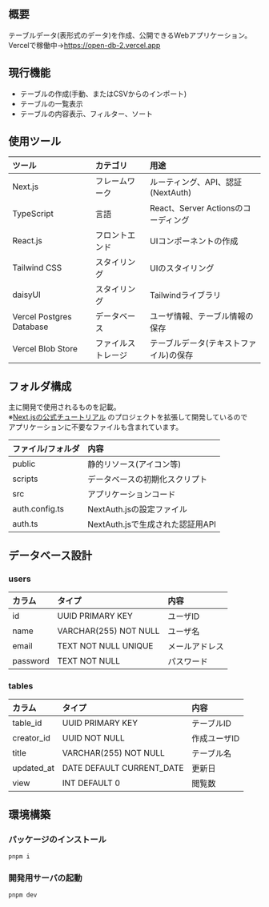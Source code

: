 ## 概要
テーブルデータ(表形式のデータ)を作成、公開できるWebアプリケーション。  
Vercelで稼働中→https://open-db-2.vercel.app  

## 現行機能
- テーブルの作成(手動、またはCSVからのインポート)
- テーブルの一覧表示
- テーブルの内容表示、フィルター、ソート

## 使用ツール

| ツール | カテゴリ | 用途 |
| :--- | :--- | :--- |
| Next.js | フレームワーク | ルーティング、API、認証(NextAuth) |
| TypeScript | 言語 | React、Server Actionsのコーディング |
| React.js | フロントエンド | UIコンポーネントの作成 |
| Tailwind CSS | スタイリング | UIのスタイリング |
| daisyUI | スタイリング | Tailwindライブラリ |
| Vercel Postgres Database | データベース | ユーザ情報、テーブル情報の保存 |
| Vercel Blob Store | ファイルストレージ | テーブルデータ(テキストファイル)の保存 |

## フォルダ構成

主に開発で使用されるものを記載。  
※[Next.jsの公式チュートリアル](https://nextjs.org/learn?utm_source=next-site&utm_medium=homepage-cta&utm_campaign=home)
のプロジェクトを拡張して開発しているので  
アプリケーションに不要なファイルも含まれています。

| ファイル/フォルダ | 内容 |
| :--- | :--- |
| public | 静的リソース(アイコン等) |
| scripts | データベースの初期化スクリプト |
| src | アプリケーションコード |
| auth.config.ts | NextAuth.jsの設定ファイル |
| auth.ts | NextAuth.jsで生成された認証用API |

## データベース設計
### users
| カラム | タイプ | 内容 |
| :--- | :--- | :--- |
| id | UUID PRIMARY KEY | ユーザID |
| name | VARCHAR(255) NOT NULL | ユーザ名 |
| email | TEXT NOT NULL UNIQUE | メールアドレス |
| password | TEXT NOT NULL | パスワード |
### tables
| カラム | タイプ | 内容 |
| :--- | :--- | :--- |
| table_id | UUID PRIMARY KEY | テーブルID |
| creator_id | UUID NOT NULL | 作成ユーザID |
| title | VARCHAR(255) NOT NULL | テーブル名 |
| updated_at | DATE DEFAULT CURRENT_DATE | 更新日 |
| view | INT DEFAULT 0 | 閲覧数 |

## 環境構築

### パッケージのインストール
```
pnpm i
```
### 開発用サーバの起動
```
pnpm dev
```

